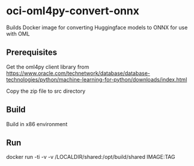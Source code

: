 
# oci-oml4py-convert-onnx
Builds Docker image for converting Huggingface models to ONNX for use with OML

## Prerequisites

Get the oml4py client library from https://www.oracle.com/technetwork/database/database-technologies/python/machine-learning-for-python/downloads/index.html

Copy the zip file to src directory

## Build

Build in x86 environment

## Run

docker run -ti -v -v /LOCALDIR/shared:/opt/build/shared IMAGE:TAG